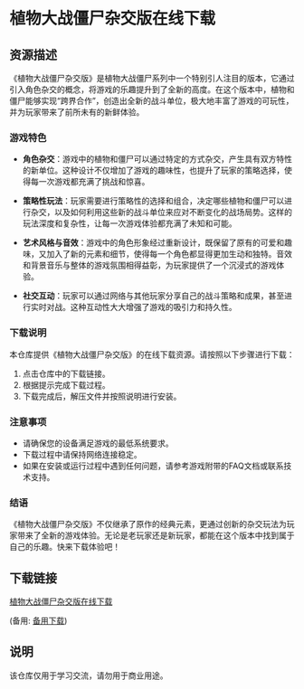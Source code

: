 # 植物大战僵尸杂交版在线下载

## 资源描述

《植物大战僵尸杂交版》是植物大战僵尸系列中一个特别引人注目的版本，它通过引入角色杂交的概念，将游戏的乐趣提升到了全新的高度。在这个版本中，植物和僵尸能够实现“跨界合作”，创造出全新的战斗单位，极大地丰富了游戏的可玩性，并为玩家带来了前所未有的新鲜体验。

### 游戏特色

- **角色杂交**：游戏中的植物和僵尸可以通过特定的方式杂交，产生具有双方特性的新单位。这种设计不仅增加了游戏的趣味性，也提升了玩家的策略选择，使得每一次游戏都充满了挑战和惊喜。
  
- **策略性玩法**：玩家需要进行策略性的选择和组合，决定哪些植物和僵尸可以进行杂交，以及如何利用这些新的战斗单位来应对不断变化的战场局势。这样的玩法深度和复杂性，让每一次游戏体验都充满了未知和可能。

- **艺术风格与音效**：游戏中的角色形象经过重新设计，既保留了原有的可爱和趣味，又加入了新的元素和细节，使得每一个角色都显得更加生动和独特。音效和背景音乐与整体的游戏氛围相得益彰，为玩家提供了一个沉浸式的游戏体验。

- **社交互动**：玩家可以通过网络与其他玩家分享自己的战斗策略和成果，甚至进行实时对战。这种互动性大大增强了游戏的吸引力和持久性。

### 下载说明

本仓库提供《植物大战僵尸杂交版》的在线下载资源。请按照以下步骤进行下载：

1. 点击仓库中的下载链接。
2. 根据提示完成下载过程。
3. 下载完成后，解压文件并按照说明进行安装。

### 注意事项

- 请确保您的设备满足游戏的最低系统要求。
- 下载过程中请保持网络连接稳定。
- 如果在安装或运行过程中遇到任何问题，请参考游戏附带的FAQ文档或联系技术支持。

### 结语

《植物大战僵尸杂交版》不仅继承了原作的经典元素，更通过创新的杂交玩法为玩家带来了全新的游戏体验。无论是老玩家还是新玩家，都能在这个版本中找到属于自己的乐趣。快来下载体验吧！

## 下载链接
[植物大战僵尸杂交版在线下载](https://pan.quark.cn/s/583f9e0be3af) 

(备用: [备用下载](https://pan.baidu.com/s/1WTpNt_V5OYDHvg12vREemQ?pwd=1234))

## 说明

该仓库仅用于学习交流，请勿用于商业用途。
